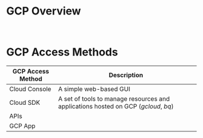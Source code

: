 # GCP Overview

<br>

# GCP Access Methods

| GCP Access Method | Description |
| --- | --- |
| Cloud Console | A simple web-based GUI |
| Cloud SDK | A set of tools to manage resources and applications hosted on GCP (*gcloud*, *bq*) |
| APIs |  |
| GCP App | |